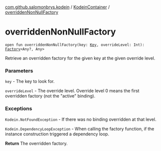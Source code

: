 [com.github.salomonbrys.kodein](../index.md) / [KodeinContainer](index.md) / [overriddenNonNullFactory](.)

# overriddenNonNullFactory

`open fun overriddenNonNullFactory(key: `[`Key`](../-kodein/-key/index.md)`, overrideLevel: Int): `[`Factory`](../-factory.md)`<Any?, Any>`

Retrieve an overridden factory for the given key at the given override level.

### Parameters

`key` - The key to look for.

`overrideLevel` - The override level.
Override level 0 means the first overridden factory (not the "active" binding).

### Exceptions

`Kodein.NotFoundException` - If there was no binding overridden at that level.

`Kodein.DependencyLoopException` - When calling the factory function, if the instance construction triggered a dependency loop.

**Return**
The overridden factory.

